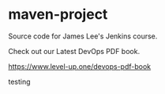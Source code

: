 # maven-project
Source code for James Lee's Jenkins course.

Check out our Latest DevOps PDF book.

https://www.level-up.one/devops-pdf-book


testing
